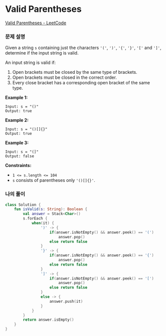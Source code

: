 # Valid Parentheses

[Valid Parentheses - LeetCode](https://leetcode.com/problems/valid-parentheses/description/)

### 문제 설명

Given a string `s` containing just the characters `'('`, `')'`, `'{'`, `'}'`, `'['` and `']'`, determine if the input string is valid.

An input string is valid if:

1. Open brackets must be closed by the same type of brackets.
2. Open brackets must be closed in the correct order.
3. Every close bracket has a corresponding open bracket of the same type.

**Example 1:**

```
Input: s = "()"
Output: true
```

**Example 2:**

```
Input: s = "()[]{}"
Output: true
```

**Example 3:**

```
Input: s = "(]"
Output: false
```

**Constraints:**

- `1 <= s.length <= 104`
- `s` consists of parentheses only `'()[]{}'`.

### 나의 풀이

```kotlin
class Solution {
    fun isValid(s: String): Boolean {
        val answer = Stack<Char>()
        s.forEach {
            when(it) {
                ')' -> {
                    if(answer.isNotEmpty() && answer.peek() == '(')
                        answer.pop()
                    else return false
                }
                '}' -> {
                    if(answer.isNotEmpty() && answer.peek() == '{')
                        answer.pop()
                    else return false
                }
                ']' -> {
                    if(answer.isNotEmpty() && answer.peek() == '[')
                        answer.pop()
                    else return false
                }
                else -> {
                    answer.push(it)
                }
            }
        }
        return answer.isEmpty()
    }
}
```